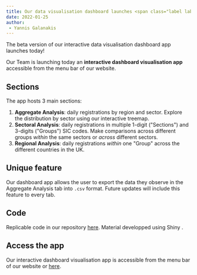 ```yaml
---
title: Our data visualisation dashboard launches <span class="label label-success">NEW</span>
date: 2022-01-25
author: 
 - Yannis Galanakis
---
```


The beta version of our interactive data visualisation dashboard app launches today!
<!--more-->

Our Team is launching today an **interactive dashboard visualisation app** accessible from the menu bar of our website. 

## Sections

The app hosts 3 main sections:
1. **Aggregate Analysis**: daily registrations by region and sector. Explore the distribution by sector using our interactive treemap.
2. **Sectoral Analysis**: daily registrations in multiple 1-digit ("Sections") and 3-digits ("Groups") SIC codes. Make comparisons across different groups *within* the same sectors or *across* different sectors.
3. **Regional Analysis**: daily registrations *within* one "Group" across the different countries in the UK.

## Unique feature
Our dashboard app allows the user to export the data they observe in the Aggregate Analysis tab into `.csv` format. Future updates will include this feature to every tab.


## Code
<i class="fab fa-github"></i> Replicable code in our repository [here](https://github.com/asavagar/FirmCreationDashboard). Material developped using Shiny <i class="fab fa-r-project"></i>.

## Access the app
Our interactive dashboard visualisation app is accessible from the menu bar of our website or [here](https://asavagar.shinyapps.io/UKFirmCreation/). 
